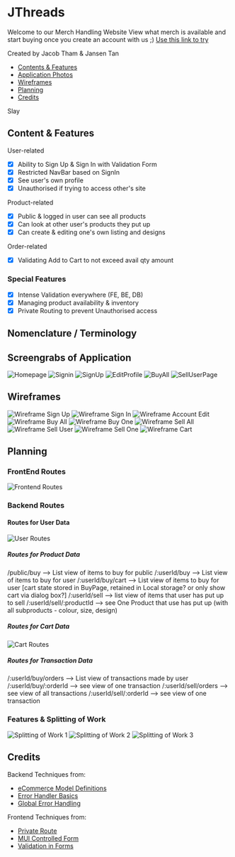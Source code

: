 # JThreads

Welcome to our Merch Handling Website View what merch is available and start buying once you create an account with us ;)
[Use this link to try](https://jthreads.netlify.app/)

Created by Jacob Tham & Jansen Tan

- [Contents & Features](#contents--features)
- [Application Photos](#screengrabs-of-application)
- [Wireframes](#wireframes)
- [Planning](#planning)
- [Credits](#credits)

Slay

## Content & Features

User-related

- [x] Ability to Sign Up & Sign In with Validation Form
- [x] Restricted NavBar based on SignIn
- [x] See user's own profile
- [x] Unauthorised if trying to access other's site

Product-related

- [x] Public & logged in user can see all products
- [x] Can look at other user's products they put up
- [x] Can create & editing one's own listing and designs

Order-related

- [x] Validating Add to Cart to not exceed avail qty amount

### Special Features

- [x] Intense Validation everywhere (FE, BE, DB)
- [x] Managing product availability & inventory
- [x] Private Routing to prevent Unauthorised access

## Nomenclature / Terminology

## Screengrabs of Application

![Homepage](photosREADME/Homepage.png)
![Signin](photosREADME/SignIn.png)
![SignUp](photosREADME/SignUp.png)
![EditProfile](photosREADME/EditProfile.png)
![BuyAll](photosREADME/BuyAll.png)
![SellUserPage](photosREADME/SellUserPage.png)

## Wireframes

![Wireframe Sign Up](photosREADME/wireframeSignUp.png)
![Wireframe Sign In](photosREADME/wireframeSignIn.png)
![Wireframe Account Edit](photosREADME/wireframeAccountEdit.png)
![Wireframe Buy All](photosREADME/wireframeBuyAll.png)
![Wireframe Buy One](photosREADME/wireframeBuyOne.png)
![Wireframe Sell All](photosREADME/wireframeSellAll.png)
![Wireframe Sell User](photosREADME/wireframeSellUser.png)
![Wireframe Sell One](photosREADME/wireframeSellOne.png)
![Wireframe Cart](photosREADME/wireframeCart.png)

## Planning

### FrontEnd Routes

![Frontend Routes](./photosREADME/FE_AllRoutes.png)

### Backend Routes

#### Routes for User Data

![User Routes](./photosREADME/BE_REST_UserRoutes.png)

##### Routes for Product Data

/public/buy --> List view of items to buy for public
/:userId/buy --> List view of items to buy for user
/:userId/buy/cart --> List view of items to buy for user [cart state stored in BuyPage, retained in Local storage? or only show cart via dialog box?]
/:userId/sell --> list view of items that user has put up to sell
/:userId/sell/:productId --> see One Product that use has put up (with all subproducts - colour, size, design)

##### Routes for Cart Data

![Cart Routes](./photosREADME/BE_REST_CartRoutes.png)

##### Routes for Transaction Data

/:userId/buy/orders --> List view of transactions made by user
/:userId/buy/:orderId --> see view of one transaction
/:userId/sell/orders --> see view of all transactions
/:userId/sell/:orderId --> see view of one transaction

### Features & Splitting of Work

![Splitting of Work 1](./photosREADME/WorkSplitting_1.png)
![Splitting of Work 2](./photosREADME/WorkSplitting_2.png)
![Splitting of Work 3](./photosREADME/WorkSplitting_3.png)

## Credits

Backend Techniques from:

- [eCommerce Model Definitions](https://dev.to/ezzdinatef/ecommerce-database-design-1ggc)
- [Error Handler Basics](https://expressjs.com/en/guide/error-handling.html)
- [Global Error Handling](https://medium.com/@mubashir_ejaz/an-overview-of-error-handling-implementing-a-global-error-handling-middleware-in-node-js-0db8d256434f)

Frontend Techniques from:

- [Private Route](https://medium.com/@bhairabpatra.iitd/private-routes-in-react-559a7d8d161f)
- [MUI Controlled Form](https://dev.to/melissajlw/how-to-create-a-controlled-form-in-mui-material-ui-4gm9)
- [Validation in Forms](https://muhimasri.com/blogs/mui-validation/)
